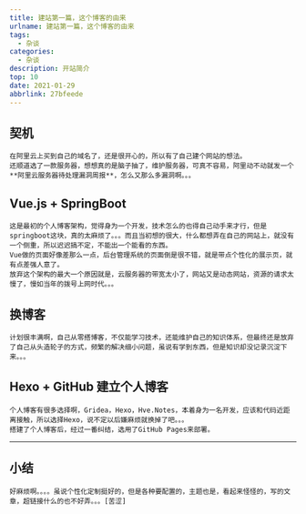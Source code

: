 ```yaml
---
title: 建站第一篇，这个博客的由来
urlname: 建站第一篇，这个博客的由来
tags:
  - 杂谈
categories:
  - 杂谈
description: 开站简介
top: 10
date: 2021-01-29
abbrlink: 27bfeede
---
```


## 契机
    在阿里云上买到自己的域名了，还是很开心的，所以有了自己建个网站的想法。
    还顺道选了一款服务器，想想真的是脑子抽了，维护服务器，可真不容易，阿里动不动就发一个 **阿里云服务器待处理漏洞周报**，怎么又那么多漏洞啊。。。
<!-- more -->
## Vue.js + SpringBoot
    这是最初的个人博客架构，觉得身为一个开发，技术怎么的也得自己动手来才行，但是springboot这块，真的太麻烦了。。。而且当初想的很大，什么都想弄在自己的网站上，就没有一个侧重，所以迟迟搞不定，不能出一个能看的东西。
    Vue做的页面好像差那么一点，后台管理系统的页面倒是很不错，就是带点个性化的展示页，就有点差强人意了。
    放弃这个架构的最大一个原因就是，云服务器的带宽太小了，网站又是动态网站，资源的请求太慢了，慢如当年的拨号上网时代。。。

## 换博客
    计划很丰满啊，自己从零搭博客，不仅能学习技术，还能维护自己的知识体系，但最终还是放弃了自己从头造轮子的方式，频繁的解决细小问题，虽说有学到东西，但是知识却没记录沉淀下来。。。

## Hexo + GitHub 建立个人博客
    个人博客有很多选择啊，Gridea，Hexo，Hve.Notes，本着身为一名开发，应该和代码近距离接触，所以选择Hexo，说不定以后嫌麻烦就换掉了吧。。。
    搭建了个人博客后，经过一番纠结，选用了GitHub Pages来部署。

----------
## 小结
    好麻烦啊。。。。虽说个性化定制挺好的，但是各种要配置的，主题也是，看起来怪怪的，写的文章，超链接什么的也不好弄。。。[苦涩]